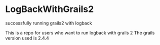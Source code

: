 # LogBackWithGrails2
successfully running grails2 with logback

This is a repo for users who want to run logback with grails 2 
The grails version used is 2.4.4 
